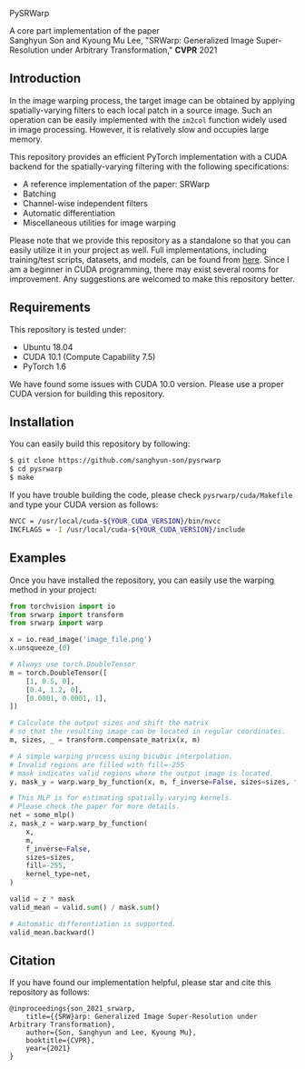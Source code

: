 PySRWarp

A core part implementation of the paper \
Sanghyun Son and Kyoung Mu Lee, "SRWarp: Generalized Image Super-Resolution under Arbitrary Transformation," **CVPR** 2021

## Introduction

In the image warping process, the target image can be obtained by applying spatially-varying filters to each local patch in a source image.
Such an operation can be easily implemented with the ```im2col``` function widely used in image processing. However, it is relatively slow and occupies large memory.

This repository provides an efficient PyTorch implementation with a CUDA backend for the spatially-varying filtering with the following specifications:

- A reference implementation of the paper: SRWarp
- Batching
- Channel-wise independent filters
- Automatic differentiation
- Miscellaneous utilities for image warping

Please note that we provide this repository as a standalone so that you can easily utilize it in your project as well.
Full implementations, including training/test scripts, datasets, and models, can be found from [here](https://github.com/sanghyun-son/srwarp).
Since I am a beginner in CUDA programming, there may exist several rooms for improvement.
Any suggestions are welcomed to make this repository better.

## Requirements

This repository is tested under:

- Ubuntu 18.04
- CUDA 10.1 (Compute Capability 7.5)
- PyTorch 1.6

We have found some issues with CUDA 10.0 version.
Please use a proper CUDA version for building this repository.

## Installation

You can easily build this repository by following:
```bash
$ git clone https://github.com/sanghyun-son/pysrwarp
$ cd pysrwarp
$ make
```
If you have trouble building the code, please check ```pysrwarp/cuda/Makefile``` and type your CUDA version as follows:
```bash
NVCC = /usr/local/cuda-${YOUR_CUDA_VERSION}/bin/nvcc
INCFLAGS = -I /usr/local/cuda-${YOUR_CUDA_VERSION}/include
```

## Examples

Once you have installed the repository, you can easily use the warping method in your project:
```python
from torchvision import io
from srwarp import transform
from srwarp import warp

x = io.read_image('image_file.png')
x.unsqueeze_(0)

# Always use torch.DoubleTensor
m = torch.DoubleTensor([
    [1, 0.5, 0],
    [0.4, 1.2, 0],
    [0.0001, 0.0001, 1],
])

# Calculate the output sizes and shift the matrix
# so that the resulting image can be located in regular coordinates.
m, sizes, _ = transform.compensate_matrix(x, m)

# A simple warping process using bicubic interpolation.
# Invalid regions are filled with fill=-255
# mask indicates valid regions where the output image is located.
y, mask_y = warp.warp_by_function(x, m, f_inverse=False, sizes=sizes, fill=-255)

# This MLP is for estimating spatially-varying kernels.
# Please check the paper for more details.
net = some_mlp()
z, mask_z = warp.warp_by_function(
    x,
    m,
    f_inverse=False,
    sizes=sizes,
    fill=-255,
    kernel_type=net,
)

valid = z * mask
valid_mean = valid.sum() / mask.sum()

# Automatic differentiation is supported.
valid_mean.backward()
```

## Citation

If you have found our implementation helpful, please star and cite this repository as follows:

```
@inproceedings{son_2021_srwarp,
    title={{SRW}arp: Generalized Image Super-Resolution under Arbitrary Transformation},
    author={Son, Sanghyun and Lee, Kyoung Mu},
    booktitle={CVPR},
    year={2021}
}
```
